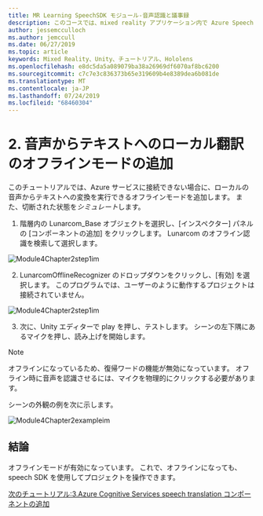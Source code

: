 ```yaml
---
title: MR Learning SpeechSDK モジュール-音声認識と議事録
description: このコースでは、mixed reality アプリケーション内で Azure Speech SDK を実装する方法について説明します。
author: jessemcculloch
ms.author: jemccull
ms.date: 06/27/2019
ms.topic: article
keywords: Mixed Reality、Unity、チュートリアル、Hololens
ms.openlocfilehash: e8dc5da5a089079ba38a26969df6070af8bc6200
ms.sourcegitcommit: c7c7e3c836373b65e319609b4e8389dea6b081de
ms.translationtype: MT
ms.contentlocale: ja-JP
ms.lasthandoff: 07/24/2019
ms.locfileid: "68460304"
---
```

# <a name="2----adding-an-offline-mode-for-local-speech-to-text-translation"></a>2.   音声からテキストへのローカル翻訳のオフラインモードの追加

このチュートリアルでは、Azure サービスに接続できない場合に、ローカルの音声からテキストへの変換を実行できるオフラインモードを追加します。 また、切断された状態を*シミュレート*します。

1. 階層内の Lunarcom_Base オブジェクトを選択し、[インスペクター] パネルの [コンポーネントの追加] をクリックします。 Lunarcom のオフライン認識を検索して選択します。

![Module4Chapter2step1im](images/module4chapter2step1im.PNG)

2. LunarcomOfflineRecognizer のドロップダウンをクリックし、[有効] を選択します。 このプログラムでは、ユーザーのように動作するプロジェクトは接続されていません。 

![Module4Chapter2step1im](images/module4chapter2step2im.PNG)

3. 次に、Unity エディターで play を押し、テストします。 シーンの左下隅にあるマイクを押し、読み上げを開始します。 

> [!NOTE]
> オフラインになっているため、復帰ワードの機能が無効になっています。 オフライン時に音声を認識させるには、マイクを物理的にクリックする必要があります。 

シーンの外観の例を次に示します。

![Module4Chapter2exampleim](images/module4chapter2exampleim.PNG)

## <a name="congratulations"></a>結論

オフラインモードが有効になっています。 これで、オフラインになっても、speech SDK を使用してプロジェクトを操作できます。 


[次のチュートリアル:3.Azure Cognitive Services speech translation コンポーネントの追加](mrlearning-speechSDK-ch3.md)

